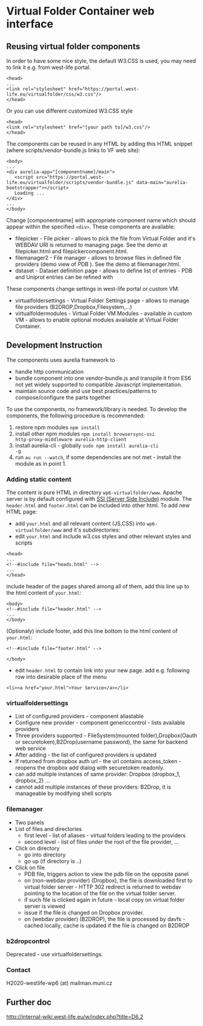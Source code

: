 # Virtual Folder Container web interface
## Reusing virtual folder components

In order to have some nice style, the default W3.CSS is used, you may need to link it e.g. from west-life portal.
```
<head>
...
<link rel="stylesheet" href="https://portal.west-life.eu/virtualfolder/css/w3.css"/>
</head>
```
Or you can use different customized W3.CSS style
```
<head>
<link rel="stylesheet" href="[your path to]/w3.css"/>
</head>
```

The components can be reused in any HTML by adding this HTML snippet (where scripts/vendor-bundle.js links to VF web site):
```
<body>
...
<div aurelia-app="[componentname]/main">
   <script src="https://portal.west-life.eu/virtualfolder/scripts/vendor-bundle.js" data-main="aurelia-bootstrapper"></script>
   Loading ...
</div>
...
</body>
```
Change [componentname] with appropriate component name which should appear within the specified ```<div>```.
These components are available:
- filepicker - File picker - allows to pick the file from Virtual Folder and it's WEBDAV URI is returned to managing page. See the demo at filepicker.html and filepickercomponent.html.
- filemanager2 - File manager - allows to browse files in defined file providers (demo view of PDB ). See the demo at filemanager.html.
- dataset - Dataset definition page - allows to define list of entries - PDB and Uniprot entries can be refined with

These components change settings in west-life portal or custom VM:
- virtualfoldersettings - Virtual Folder Settings page - allows to manage file providers (B2DROP,Dropbox,Filesystem,...)
- virtualfoldermodules - Virtual Folder VM Modules - available in custom VM - allows to enable optional modules available at Virtual Folder Container.

## Development Instruction
The components uses aurelia framework to
- handle http communication
- bundle component into one vendor-bundle.js and transpile it from ES6 not yet widely supported to compatible Javascript implementation.
- maintain source code and use best practices/patterns to compose/configure the parts together

To use the components, no framework/library is needed. To develop the components, the following procedure is recommended:

  1. restore npm modules <code>npm install</code>
  1. install other npm modules <code>npm install browsersync-ssi http-proxy-middleware aurelia-http-client</code>
  1. install aurelia-cli - globally <code>sudo npm install aurelia-cli -g</code>
  1. run <code>au run --watch</code>, if some dependencies are not met - install the module as in point 1.

### Adding static content
The content is pure HTML in directory ```wp6-virtualfolder/www```. Apache server is by default configured with [SSI (Server Side Include)](http://httpd.apache.org/docs/current/howto/ssi.html) module. The ```header.html``` and ```footer.html``` can  be included into other html. To add new HTML page:
* add ```your.html``` and all relevant content (JS,CSS) into ```wp6-virtualfolder/www``` and it's subdirectories:
* edit ```your.html``` and 
include w3.css styles and other relevant styles and scripts
```
<head>
...
<!--#include file="heads.html" -->
...
</head>
```
include header of the pages shared among all of them, add this line up to the html content of ```your.html```:
```
<body>
<!--#include file="header.html" -->
...
</body>
```

(Optionaly) include footer, add this line bottom to the html content of ```your.html```:


```
<!--#include file="footer.html" -->

</body>
```
* edit ```header.html``` to contain link into your new page.
add e.g. following row into desirable place of the menu
```
<li><a href="your.html">Your Service</a></li>
```



### virtualfoldersettings

- List of configured providers - component aliastable
- Configure new provider - component genericcontrol - lists available providers
- Three providers supported - FileSystem(mounted folder),Dropbox(Oauth or securetoken),B2Drop(username password), the same for backend web service
- After adding - the list of configured providers is updated
- If returned from dropbox auth url - the url contains access_token - reopens the dropbox add dialog with securetoken readonly.
- can add multiple instances of same provider: Dropbox (dropbox_1, dropbox_2) ...
- cannot add multiple instances of these providers: B2Drop, it is manageable by modifying shell scripts


### filemanager
- Two panels
- List of files and directories
  - first level - list of aliases - virtual folders leading to the providers
  - second level - list of files under the root of the file provider, ...
- Click on directory
  - go into directory
  - go up (if directory is ..)
- Click on file
  - PDB file, triggers action to view the pdb file on the opposite panel
  - on (non-webdav provider) (Dropbox), the file is downloaded first to virtual folder server -
  HTTP 302 redirect is returned to webdav pointing to the location of the file on the virtual folder server.
  - if such file is clicked again in future - local copy on virtual folder server is viewed
  - issue if the file is changed on Dropbox provider.
  - on (webdav provider) (B2DROP), the file is processed by davfs - cached locally, cache is updated if the file is changed on B2DROP


### b2dropcontrol
Deprecated - use virtualfoldersettings.

### Contact
H2020-westlife-wp6 (at) mailman.muni.cz

## Further doc
http://internal-wiki.west-life.eu/w/index.php?title=D6.2
